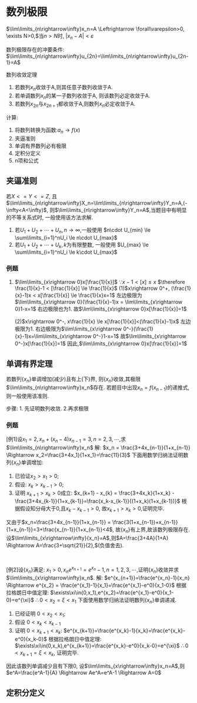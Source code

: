 # 数列极限

$\lim\limits_{n\rightarrow\infty}x_n=A \Leftrightarrow \forall\varepsilon>0, \exists N>0,$当$n>N$时, $|x_n-A|<\varepsilon$

数列极限存在的冲要条件: $\lim\limits_{n\rightarrow\infty}u_{2n}=\lim\limits_{n\rightarrow\infty}u_{2n-1}=A$

数列收敛定理

1. 若数列${x_n}$收敛于A,则其任意子数列收敛于A.
2. 若单调数列${x_n}$的某一子数列收敛于A, 则该数列必定收敛于A.
3. 若数列$x_{2n}$与$x_{2n+1}$都收敛于A,则数列$x_n$必定收敛于A.

计算:

1. 将数列转换为函数:$a_n\rightarrow f(x)$
2. 夹逼准则
3. 单调有界数列必有极限
4. 定积分定义
5. n项和公式

## 夹逼准则

若$X<=Y<=Z$, 且$\lim\limits_{n\rightarrow\infty}X_n=\lim\limits_{n\rightarrow\infty}Y_n=A,(-\infty<A<\infty)$, 则$\lim\limits_{n\rightarrow\infty}Y_n=A$,当题目中有明显的不等关系式时, 一般使用该方法求解.

1. 若$U_1+U_2+\cdots+U_n, n\rightarrow\infty,$一般使用
    $n\cdot U_{min} \le \sum\limits_{i=1}^nU_i \le n\cdot U_{max}$
2. 若$U_1+U_2+\cdots+U_k, k$为有限整数, 一般使用
    $U_{max} \le \sum\limits_{i=1}^nU_i \le k\cdot U_{max}$

### 例题

1. $\lim\limits_{x\rightarrow 0}x[\frac{1}{x}]$
    $\because x-1<[x]\le x$
    $\therefore \frac{1}{x}-1 < [\frac{1}{x}] \le \frac{1}{x}$
    (1)$x\rightarrow 0^+, (\frac{1}{x}-1)x < x[\frac{1}{x}] \le \frac{1}{x}x=1$
    左边极限为$\lim\limits_{x\rightarrow 0}(\frac{1}{x}-1)x = \lim\limits_{x\rightarrow 0}1-x=1$
    右边极限也为1.
    故$\lim\limits_{x\rightarrow 0}x[\frac{1}{x}]=1$

    (2)$x\rightarrow 0^-, x\frac{1}{x} \le x[\frac{1}{x}]<(\frac{1}{x}-1)x$
    左边极限为1.
    右边极限为$\lim\limits_{x\rightarrow 0^-}(\frac{1}{x}-1)x=\lim\limits_{x\rightarrow 0^-}1-x=1$
    故$\lim\limits_{x\rightarrow 0^-}x[\frac{1}{x}]=1$
    因此,$\lim\limits_{x\rightarrow 0}x[\frac{1}{x}]=1$

## 单调有界定理

若数列$\{x_n\}$单调增加(减少)且有上(下)界, 则$\{x_n\}$收敛,其极限$\lim\limits_{n\rightarrow\infty}x_n$存在. 若题目中出现$x_n=f(x_{n-1})$的递推式,则一般使用该准则.

步骤: 1. 先证明数列收敛. 2.再求极限

### 例题

[例1]设$x_1=2,x_n+(x_n-4)x_{n-1}=3, n=2,3,\cdots,$求$\lim\limits_{n\rightarrow\infty}x_n$
解:
$x_n = \frac{3+4x_{n-1}}{1+x_{n-1}} \Rightarrow x_2=\frac{3+4x_1}{1+x_1}=\frac{11}{3}$
下面用数学归纳法证明数列$\{x_n\}$单调增加:

1. 已验证$x_2\gt x_1\gt 0$;
2. 假设: $x_k\gt x_{k-1}\gt 0$;
3. 证明 $x_{k+1} \gt x_{k} \gt 0$成立:
    $x_{k+1} - x_{k} = \frac{3+4x_k}{1+x_k} - \frac{3+4x_{k-1}}{1+x_{k-1}}=\frac{x_k-x_{k-1}}{(1+x_k)(1+x_{k-1})}$
    根据假设知分母大于0,且$x_k-x_{k-1}>0$, 故$x_{k+1}>x_k>0$,证明完毕.

又由于$x_n=\frac{3+4x_{n-1}}{1+x_{n-1}} = \frac{3(1+x_{n-1})+x_{n-1}}{1+x_{n-1}}=3+\frac{x_{n-1}}{1+x_{n-1}}<4$, 故$\{x_n\}$有上界,故该数列极限存在.
设$\lim\limits_{x\rightarrow\infty}{x_n}=A$,则$A=\frac{3+4A}{1+A} \Rightarrow A=\frac{3+\sqrt{21}}{2},$(负值舍去).

<br>

[例2]设$\{x_n\}$满足: $x_1>0,x_ne^{x_{n+1}}=e^{x_n}-1, n=1,2,3,\cdots$,证明$\{x_n\}$收敛并求$\lim\limits_{x\rightarrow\infty}x_n$.
解:
$e^{x_{n+1}}=\frac{e^{x_n}-1}{x_n} \Rightarrow e^{x_2} = \frac{e^{x_1}-1}{x_1}=\frac{e^{x_1}-e^0}{x_1-0}$
根据拉格朗日中值定理: $\exists\xi\in(0,x_1),e^{x_2}=\frac{e^{x_1}-e^0}{x_1-0}=e^{\xi}$
$\therefore 0<x_2=\xi<x_1$
下面使用数学归纳法证明数列$\{x_n\}$单调递减.

1. 已经证明 $0<x_2<x_1$;
2. 假设 $0<x_k<x_{k-1}$
3. 证明 $0<x_{k+1}<x_k:$
    $e^{x_{k+1}}=\frac{e^{x_k}-1}{x_k}=\frac{e^{x_k}-e^0}{x_k-0}$
    根据拉格朗日中值定理: $\exists\xi\in(0,x_k),e^{x_{k+1}}=\frac{e^{x_k}-e^0}{x_k-0}=e^{\xi}$
    $\therefore 0 < x_{k+1}=\xi<x_k$, 证明完毕.

因此该数列单调减少且有下限0, 设$\lim\limits_{x\rightarrow\infty}x_n=A$,则$e^A=\frac{e^A-1}{A} \Rightarrow Ae^A=e^A-1 \Rightarrow A=0$


## 定积分定义
